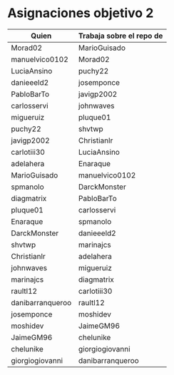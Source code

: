 # Asignaciones objetivo 2

| Quien          | Trabaja sobre el repo de |
|----------------|---------------------|
| Morad02        | MarioGuisado        |
| manuelvico0102| Morad02          |
| LuciaAnsino          |puchy22 |
| danieeeld2 | josemponce |
| PabloBarTo | javigp2002 |
| carlosservi | johnwaves |
| migueruiz | pluque01 |
| puchy22 | shvtwp |
| javigp2002 | Christianlr |
| carlotiii30 | LuciaAnsino |
| adelahera | Enaraque |
| MarioGuisado | manuelvico0102|
| spmanolo | DarckMonster |
| diagmatrix | PabloBarTo |
| pluque01 | carlosservi |
| Enaraque | spmanolo |
| DarckMonster | danieeeld2 |
| shvtwp | marinajcs |
| Christianlr | adelahera |
| johnwaves | migueruiz |
| marinajcs | diagmatrix |
| raultl12  | carlotiii30 |
| danibarranqueroo | raultl12 |
| josemponce | moshidev |
| moshidev | JaimeGM96 |
| JaimeGM96 | chelunike |
| chelunike | giorgiogiovanni |
| giorgiogiovanni | danibarranqueroo |
